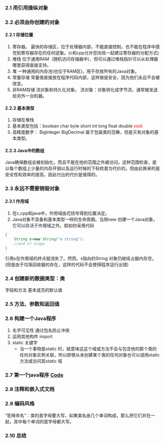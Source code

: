 ### 2.1 用引用操纵对象

### 2.2 必须由你创建的对象


#### 2.2.1 存储位置
1. 寄存器。
最快的存储区，位于处理器内部，不能直接控制，也不能在程序中感觉到寄存器存在的任何迹象。(c和cpp允许您向班一起建议寄存器的分配方式)
2. 堆栈
位于通用RAM（随机访问存储器中)，但可以通过堆栈指针可以从处理器哪里获得直接支持。
3. 堆
一种通用的内存池(也位于RAM区)，用于存放所有的Java对象。
4. 常量存储
常量值直接放在程序代码内部，这样做是安全，因为他们永远不会被改变。
5. 非RAM存储
流对象和持久化对象。
流对象：对象转化成字节流，通常被发送给另外一台机器。


#### 2.2.2 基本类型
1. 存储在堆栈
2. 基本类型包括：boolean char byte short int long float double <font color=red>void</font>
3. 高精度数字： BigInteger BigDecimal 属于包装类的范畴，但是灭有对象的基本类型。

#### 2.2.3 Java中的数组
Java确保数组会被初始化，而且不能在他的范围之外被访问。这种范围检查，是以每个数组上少量的内存开销以及运行时候的下标检查为代价的。但由此换来的是安全性和效率的提高，因此付出的代价是值得的。

### 2.3 永远不需要销毁对象

#### 2.3.1 作用域

1. 在c,cpp和java中，作用域由花括号得到位置决定。
2. Java对象不具备和基本类型一样的生命周期。当用new 创建一个Java对象，它可以存活于作用域之外。假如你采用代码
```java
{
    String s=new String("a string");
    //end of scope
}
```
引用s在作用域的终点就消失了。然而，s指向的String 对象仍继续占据内存空。(但是由于垃圾回收器的存在，这样的代码不会使得程序运行出错)

### 2.4 创建新的数据类型：类
字段和方法
基本成员的默认值


### 2.5 方法、参数和返回值

### 2.6 构建一个Java程序
1. 名字可见性
通过包名防止冲突
2. 运用其他构件 import 
3. static 关键字
    * 当一个事物是static 时，就意味这这个域或方法不会与包含他的那个类的任何对象实例关联，所以即使从未创建某个类的任何对象也可以调用static 方法或访问其static 域

### 2.7 第一个java程序  [Code](../Code/HelloDate.java)

### 2.8 注释和嵌入式文档

### 2.9 编码风格
“驼峰命名”：类的首字母要大写，如果类名由几个单词构成，那么把它们并在一起，其中每个单词的首字母都大写。

### 2.10 总结